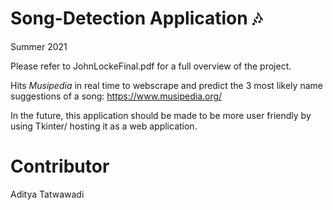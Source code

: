 # Song-Detection Application 🎶
Summer 2021

Please refer to JohnLockeFinal.pdf for a full overview of the project.

Hits _Musipedia_ in real time to webscrape and predict the 3 most likely name suggestions of a song:
https://www.musipedia.org/

In the future, this application should be made to be more user friendly by using Tkinter/ hosting it as a web application.

# Contributor
Aditya Tatwawadi
